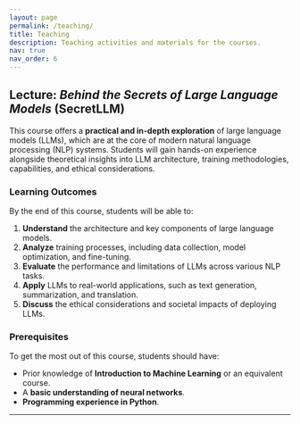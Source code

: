 ```yaml
---
layout: page
permalink: /teaching/
title: Teaching
description: Teaching activities and materials for the courses.
nav: true
nav_order: 6
---
```


## Lecture: *Behind the Secrets of Large Language Models* (SecretLLM)

This course offers a **practical and in-depth exploration** of large language models (LLMs), which are at the core of modern natural language processing (NLP) systems. Students will gain hands-on experience alongside theoretical insights into LLM architecture, training methodologies, capabilities, and ethical considerations.

### **Learning Outcomes**
By the end of this course, students will be able to:
1. **Understand** the architecture and key components of large language models.
2. **Analyze** training processes, including data collection, model optimization, and fine-tuning.
3. **Evaluate** the performance and limitations of LLMs across various NLP tasks.
4. **Apply** LLMs to real-world applications, such as text generation, summarization, and translation.
5. **Discuss** the ethical considerations and societal impacts of deploying LLMs.

### **Prerequisites**
To get the most out of this course, students should have:
- Prior knowledge of **Introduction to Machine Learning** or an equivalent course.
- A **basic understanding of neural networks**.
- **Programming experience in Python**.

---
